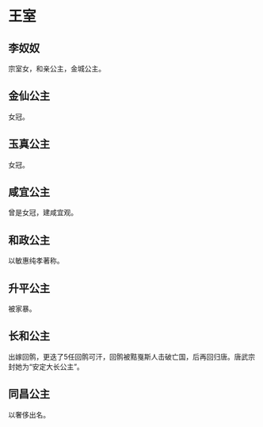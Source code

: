 # 王室

## 李奴奴

宗室女，和亲公主，金城公主。

## 金仙公主

女冠。

## 玉真公主

女冠。

## 咸宜公主

曾是女冠，建咸宜观。

## 和政公主

以敏惠纯孝著称。

## 升平公主

被家暴。

## 长和公主

出嫁回鹘，更迭了5任回鹘可汗，回鹘被黠戛斯人击破亡国，后再回归唐。唐武宗封她为“安定大长公主”。

## 同昌公主

以奢侈出名。
